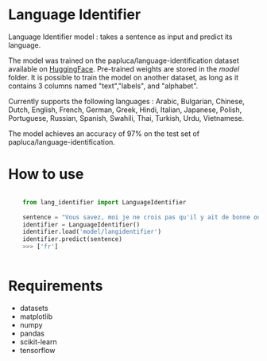 # Language Identifier


Language Identifier model : takes a sentence as input and predict its language.

The model was trained on the papluca/language-identification dataset available on [HuggingFace](https://huggingface.co/datasets/papluca/language-identification). Pre-trained weights are stored in the *model* folder. It is possible to train the model on another dataset, as long as it contains 3 columns named "text","labels", and "alphabet".

Currently supports the following languages : Arabic, Bulgarian, Chinese, Dutch, English, French, German, Greek, Hindi, Italian, Japanese, Polish, Portuguese, Russian, Spanish, Swahili, Thai, Turkish, Urdu, Vietnamese.

The model achieves an accuracy of 97% on the test set of papluca/language-identification.


# How to use

```python

    from lang_identifier import LanguageIdentifier 
    
    sentence = "Vous savez, moi je ne crois pas qu'il y ait de bonne ou de mauvaise situation."
    identifier = LanguageIdentifier()
    identifier.load('model/langidentifier')
    identifier.predict(sentence)
    >>> ['fr']
    
```


# Requirements

- datasets
- matplotlib
- numpy
- pandas
- scikit-learn
- tensorflow 
